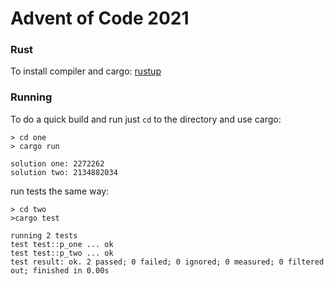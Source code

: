 # Advent of Code 2021

### Rust

To install compiler and cargo: [rustup](https://www.rust-lang.org/tools/install)

### Running
To do a quick build and run just `cd` to the directory and use cargo:

```
> cd one
> cargo run

solution one: 2272262
solution two: 2134882034
```

run tests the same way:

```
> cd two
>cargo test

running 2 tests
test test::p_one ... ok
test test::p_two ... ok
test result: ok. 2 passed; 0 failed; 0 ignored; 0 measured; 0 filtered out; finished in 0.00s
```
